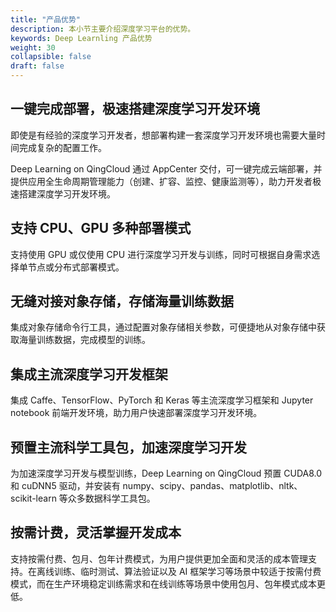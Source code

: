 ```yaml
---
title: "产品优势"
description: 本小节主要介绍深度学习平台的优势。 
keywords: Deep Learnling 产品优势 
weight: 30
collapsible: false
draft: false
---
```


## 一键完成部署，极速搭建深度学习开发环境

即使是有经验的深度学习开发者，想部署构建一套深度学习开发环境也需要大量时间完成复杂的配置工作。

Deep Learning on QingCloud 通过 AppCenter 交付，可一键完成云端部署，并提供应用全生命周期管理能力（创建、扩容、监控、健康监测等），助力开发者极速搭建深度学习开发环境。

## 支持 CPU、GPU 多种部署模式

支持使用 GPU 或仅使用 CPU 进行深度学习开发与训练，同时可根据自身需求选择单节点或分布式部署模式。

## 无缝对接对象存储，存储海量训练数据

集成对象存储命令行工具，通过配置对象存储相关参数，可便捷地从对象存储中获取海量训练数据，完成模型的训练。

## 集成主流深度学习开发框架

集成 Caffe、TensorFlow、PyTorch 和 Keras 等主流深度学习框架和 Jupyter notebook 前端开发环境，助力用户快速部署深度学习开发环境。

## 预置主流科学工具包，加速深度学习开发

为加速深度学习开发与模型训练，Deep Learning on QingCloud 预置 CUDA8.0 和 cuDNN5 驱动，并安装有 numpy、scipy、pandas、matplotlib、nltk、scikit-learn 等众多数据科学工具包。

## 按需计费，灵活掌握开发成本

支持按需付费、包月、包年计费模式，为用户提供更加全面和灵活的成本管理支持。在离线训练、临时测试、算法验证以及 AI 框架学习等场景中较适于按需付费模式，而在生产环境稳定训练需求和在线训练等场景中使用包月、包年模式成本更低。
